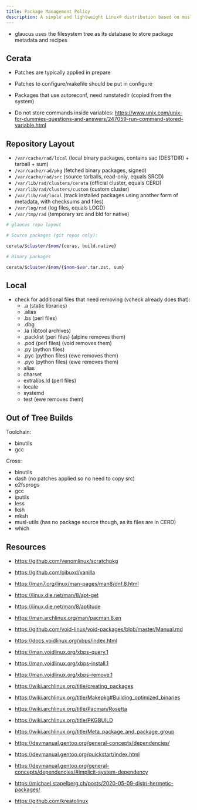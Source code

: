 ```yaml
---
title: Package Management Policy
description: A simple and lightweight Linux® distribution based on musl libc and toybox
---
```


- glaucus uses the filesystem tree as its database to store package metadata and recipes

## Cerata
- Patches are typically applied in prepare
- Patches to configure/makefile should be put in configure
- Packages that use autoreconf, need runstatedir (copied from the system)

- Do not store commands inside variables: https://www.unix.com/unix-for-dummies-questions-and-answers/247059-run-command-stored-variable.html

## Repository Layout
- `/var/cache/rad/local` (local binary packages, contains sac (DESTDIR) + tarball + sum)
- `/var/cache/rad/pkg` (fetched binary packages, signed)
- `/var/cache/rad/src` (source tarballs, read-only, equals SRCD)
- `/var/lib/rad/clusters/cerata` (official cluster, equals CERD)
- `/var/lib/rad/clusters/custom` (custom cluster)
- `/var/lib/rad/local` (track installed packages using another form of metadata, with checksums and files)
- `/var/log/rad` (log files, equals LOGD)
- `/var/tmp/rad` (temporary src and bld for native)

```sh
# glaucus repo layout

# Source packages (git repos only):

cerata/$cluster/$nom/{ceras, build.native}

# Binary packages

cerata/$cluster/$nom/{$nom-$ver.tar.zst, sum}
```

## Local
- check for additional files that need removing (vcheck already does that):
  - .a (static libraries)
  - .alias
  - .bs (perl files)
  - .dbg
  - .la (libtool archives)
  - .packlist (perl files) (alpine removes them)
  - .pod (perl files) (void removes them)
  - .py (python files)
  - .pyc (python files) (ewe removes them)
  - .pyo (python files) (ewe removes them)
  - alias
  - charset
  - extralibs.ld (perl files)
  - locale
  - systemd
  - test (ewe removes them)

## Out of Tree Builds
Toolchain:
- binutils
- gcc

Cross:
- binutils
- dash (no patches applied so no need to copy src)
- e2fsprogs
- gcc
- iputils
- less
- lksh
- mksh
- musl-utils (has no package source though, as its files are in CERD)
- which

## Resources
- https://github.com/venomlinux/scratchpkg
- https://github.com/pibuxd/vanilla
- https://man7.org/linux/man-pages/man8/dnf.8.html
- https://linux.die.net/man/8/apt-get
- https://linux.die.net/man/8/aptitude
- https://man.archlinux.org/man/pacman.8.en

- https://github.com/void-linux/void-packages/blob/master/Manual.md
- https://docs.voidlinux.org/xbps/index.html
- https://man.voidlinux.org/xbps-query.1
- https://man.voidlinux.org/xbps-install.1
- https://man.voidlinux.org/xbps-remove.1

- https://wiki.archlinux.org/title/creating_packages
- https://wiki.archlinux.org/title/Makepkg#Building_optimized_binaries
- https://wiki.archlinux.org/title/Pacman/Rosetta
- https://wiki.archlinux.org/title/PKGBUILD
- https://wiki.archlinux.org/title/Meta_package_and_package_group

- https://devmanual.gentoo.org/general-concepts/dependencies/
- https://devmanual.gentoo.org/quickstart/index.html
- https://devmanual.gentoo.org/general-concepts/dependencies/#implicit-system-dependency

- https://michael.stapelberg.ch/posts/2020-05-09-distri-hermetic-packages/
- https://github.com/kreatolinux
